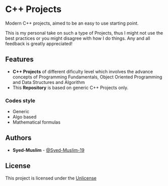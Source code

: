# C++ Projects

Modern C++ projects, aimed to be an easy to use
starting point.

This is my personal take on such a type of Projects, thus I might not use the
best practices or you might disagree with how I do things. Any and all feedback
is greatly appreciated!

## Features

* **C++ Projects** of different dificulty level which involves the advance concepts of Programming Fundamentals, Object Oriented Programming and Data Structures and Algorithm
* This **Repository** is based on generic C++ Projects only.

### Codes style 

* Generic
* Algo based
* Mathematical formulas

## Authors

* **Syed-Muslim** - [@Syed-Muslim-19](https://github.com/Syed-Muslim-19)

## License

This project is licensed under the [Unlicense](https://unlicense.org/)

